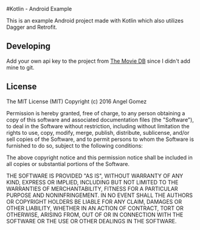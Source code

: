 #Kotlin - Android Example

This is an example Android project made with Kotlin which also utilizes Dagger and Retrofit.

## Developing
Add your own api key to the project from [The Movie DB](https://www.themoviedb.org/) since I didn't
add mine to git.

## License
The MIT License (MIT)
Copyright (c) 2016 Angel Gomez

Permission is hereby granted, free of charge, to any person obtaining a copy of this software and associated documentation files (the "Software"), to deal in the Software without restriction, including without limitation the rights to use, copy, modify, merge, publish, distribute, sublicense, and/or sell copies of the Software, and to permit persons to whom the Software is furnished to do so, subject to the following conditions:

The above copyright notice and this permission notice shall be included in all copies or substantial portions of the Software.

THE SOFTWARE IS PROVIDED "AS IS", WITHOUT WARRANTY OF ANY KIND, EXPRESS OR IMPLIED, INCLUDING BUT NOT LIMITED TO THE WARRANTIES OF MERCHANTABILITY, FITNESS FOR A PARTICULAR PURPOSE AND NONINFRINGEMENT. IN NO EVENT SHALL THE AUTHORS OR COPYRIGHT HOLDERS BE LIABLE FOR ANY CLAIM, DAMAGES OR OTHER LIABILITY, WHETHER IN AN ACTION OF CONTRACT, TORT OR OTHERWISE, ARISING FROM, OUT OF OR IN CONNECTION WITH THE SOFTWARE OR THE USE OR OTHER DEALINGS IN THE SOFTWARE.